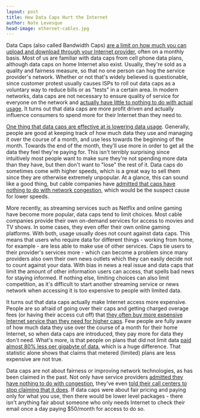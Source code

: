 ```yaml
---
layout: post
title: How Data Caps Hurt the Internet
author: Nate Levesque
head-image: ethernet-cables.jpg
---
```


Data Caps (also called Bandwidth Caps) [are a limit on how much you can upload and download through your Internet provider](https://en.wikipedia.org/wiki/Bandwidth_cap), often on a monthly basis. Most of us are familiar with data caps from cell phone data plans, although data caps on home Internet also exist. Usually, they're sold as a quality and fairness measure, so that no one person can hog the service provider's network. Whether or not that's widely believed is questionable, since customer protest usually causes ISPs to roll out data caps as a voluntary way to reduce bills or as "tests" in a certain area. In modern networks, data caps are not necessary to ensure quality of service for everyone on the network and [actually have little to nothing to do with actual usage](http://arstechnica.com/business/2012/12/report-data-caps-just-a-cash-cow-for-internet-providers/). It turns out that data caps are more profit driven and actually influence consumers to spend more for their Internet than they need to.

[One thing that data caps are effective at is lowering data usage](https://www.washingtonpost.com/news/the-switch/wp/2015/07/14/heres-how-data-caps-really-affect-your-internet-use-according-to-data/). Generally, people are good at keeping track of how much data they use and managing it over the course of a month, and use less towards the beginning of the month. Towards the end of the month, they'll use more in order to get all the data they feel they're paying for. This isn't terribly surprising since intuitively most people want to make sure they're not spending more data than they have, but then don't want to "lose" the rest of it. Data caps do sometimes come with higher speeds, which is a great way to sell them since they are otherwise extremely unpopular. At a glance, this can sound like a good thing, but cable companies have [admitted that caps have nothing to do with network congestion](ttps://www.techdirt.com/articles/20130118/17425221736/cable-industry-finally-admits-that-data-caps-have-nothing-to-do-with-congestion.shtml), which would be the suspect cause for lower speeds.

More recently, as streaming services such as Netflix and online gaming have become more popular, data caps tend to limit choices. Most cable companies provide their own on-demand services for access to movies and TV shows. In some cases, they even offer their own online gaming platforms. With both, usage usually does not count against data caps. This means that users who require data for different things - working from home, for example - are less able to make use of other services. Caps tie users to their provider's services more - which can become a problem since many providers also own their own news outlets which they can easily decide not to count against your data. With bias in news a real issue and data caps that limit the amount of other information users can access, that spells bad news for staying informed. If nothing else, limiting choices can also limit competition, as it's difficult to start another streaming service or news network when accessing it is too expensive to people with limited data.

It turns out that data caps actually make Internet access more expensive. People are so afraid of going over their caps and getting charged overage fees (or having their access cut off) that [they often buy more expensive Internet service than they need for higher caps](http://bgr.com/2014/07/29/why-data-caps-are-bad/). Few people are fully aware of how much data they use over the course of a month for their home Internet, so when data caps are introduced, they pay more for data they don't need. What's more, is that people on plans that did not limit data [paid almost 80% less per gigabyte of data](https://www.washingtonpost.com/news/the-switch/wp/2015/07/14/heres-how-data-caps-really-affect-your-internet-use-according-to-data/), which is a huge difference. That statistic alone shows that claims that metered (limited) plans are less expensive are not true.

Data caps are not about fairness or improving network technologies, as has been claimed in the past. Not only have service providers [admitted they have nothing to do with congestion](https://www.techdirt.com/articles/20130118/17425221736/cable-industry-finally-admits-that-data-caps-have-nothing-to-do-with-congestion.shtml), they've even [told their call centers to stop claiming that it does](http://bgr.com/2015/11/19/comcast-data-cap-2015-bad-for-us-all/). If data caps were about fair pricing and paying only for what you use, then there would be lower level packages - there isn't anything fair about someone who only needs Internet to check their email once a day paying $50/month for access to do so.

